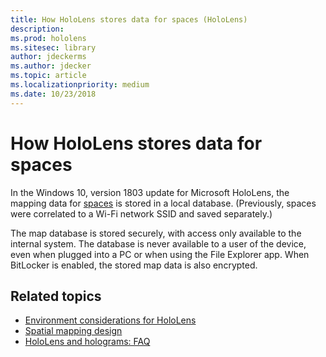 ```yaml
---
title: How HoloLens stores data for spaces (HoloLens)
description: 
ms.prod: hololens
ms.sitesec: library
author: jdeckerms
ms.author: jdecker
ms.topic: article
ms.localizationpriority: medium
ms.date: 10/23/2018
---
```


# How HoloLens stores data for spaces

In the Windows 10, version 1803 update for Microsoft HoloLens, the mapping data for [spaces](https://support.microsoft.com/help/13760/hololens-spaces-on-hololens) is stored in a local database. (Previously, spaces were correlated to a Wi-Fi network SSID and saved separately.)

The map database is stored securely, with access only available to the internal system. The database is never available to a user of the device, even when plugged into a PC or when using the File Explorer app. When BitLocker is enabled, the stored map data is also encrypted.





## Related topics

- [Environment considerations for HoloLens](https://docs.microsoft.com/windows/mixed-reality/environment-considerations-for-hololens)
- [Spatial mapping design](https://docs.microsoft.com/windows/mixed-reality/spatial-mapping-design)
- [HoloLens and holograms: FAQ](https://support.microsoft.com/help/13456/hololens-and-holograms-faq)
